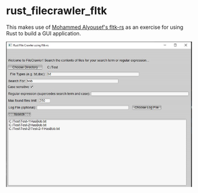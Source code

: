 # rust_filecrawler_fltk

This makes use of [Mohammed Alyousef's fltk-rs](https://crates.io/crates/fltk) as an exercise for using Rust to build a GUI application.

![alt_test](screenshots/RustFileCrawlerFLTK.JPG)
